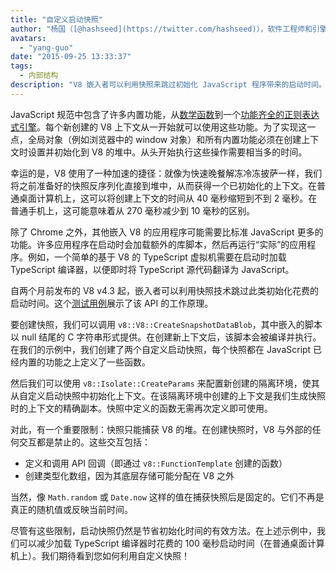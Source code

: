 ```yaml
---
title: "自定义启动快照"
author: "杨国（[@hashseed](https://twitter.com/hashseed)），软件工程师和引擎预热供应商"
avatars: 
  - "yang-guo"
date: "2015-09-25 13:33:37"
tags: 
  - 内部结构
description: "V8 嵌入者可以利用快照来跳过初始化 JavaScript 程序带来的启动时间。"
---
```

JavaScript 规范中包含了许多内置功能，从[数学函数](https://developer.mozilla.org/en/docs/Web/JavaScript/Reference/Global_Objects/Math)到一个[功能齐全的正则表达式引擎](https://developer.mozilla.org/en/docs/Web/JavaScript/Guide/Regular_Expressions)。每个新创建的 V8 上下文从一开始就可以使用这些功能。为了实现这一点，全局对象（例如浏览器中的 window 对象）和所有内置功能必须在创建上下文时设置并初始化到 V8 的堆中。从头开始执行这些操作需要相当多的时间。

<!--truncate-->
幸运的是，V8 使用了一种加速的捷径：就像为快速晚餐解冻冷冻披萨一样，我们将之前准备好的快照反序列化直接到堆中，从而获得一个已初始化的上下文。在普通桌面计算机上，这可以将创建上下文的时间从 40 毫秒缩短到不到 2 毫秒。在普通手机上，这可能意味着从 270 毫秒减少到 10 毫秒的区别。

除了 Chrome 之外，其他嵌入 V8 的应用程序可能需要比标准 JavaScript 更多的功能。许多应用程序在启动时会加载额外的库脚本，然后再运行“实际”的应用程序。例如，一个简单的基于 V8 的 TypeScript 虚拟机需要在启动时加载 TypeScript 编译器，以便即时将 TypeScript 源代码翻译为 JavaScript。

自两个月前发布的 V8 v4.3 起，嵌入者可以利用快照技术跳过此类初始化花费的启动时间。这个[测试用例](https://chromium.googlesource.com/v8/v8.git/+/4.5.103.9/test/cctest/test-serialize.cc#661)展示了该 API 的工作原理。

要创建快照，我们可以调用 `v8::V8::CreateSnapshotDataBlob`，其中嵌入的脚本以 null 结尾的 C 字符串形式提供。在创建新上下文后，该脚本会被编译并执行。在我们的示例中，我们创建了两个自定义启动快照，每个快照都在 JavaScript 已经内置的功能之上定义了一些函数。

然后我们可以使用 `v8::Isolate::CreateParams` 来配置新创建的隔离环境，使其从自定义启动快照中初始化上下文。在该隔离环境中创建的上下文是我们生成快照时的上下文的精确副本。快照中定义的函数无需再次定义即可使用。

对此，有一个重要限制：快照只能捕获 V8 的堆。在创建快照时，V8 与外部的任何交互都是禁止的。这些交互包括：

- 定义和调用 API 回调（即通过 `v8::FunctionTemplate` 创建的函数）
- 创建类型化数组，因为其底层存储可能分配在 V8 之外

当然，像 `Math.random` 或 `Date.now` 这样的值在捕获快照后是固定的。它们不再是真正的随机值或反映当前时间。

尽管有这些限制，启动快照仍然是节省初始化时间的有效方法。在上述示例中，我们可以减少加载 TypeScript 编译器时花费的 100 毫秒启动时间（在普通桌面计算机上）。我们期待看到您如何利用自定义快照！

